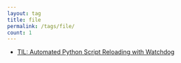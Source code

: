 ```yaml
---
layout: tag
title: file
permalink: /tags/file/
count: 1
---
```


- [TIL: Automated Python Script Reloading with Watchdog](https://gosein.de/til-python-watchdog.html)
